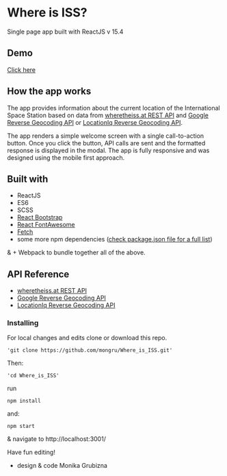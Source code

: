 # Where is ISS?
Single page app built with ReactJS v 15.4

## Demo
[Click here](https://mongru.github.io/Where_is_ISS/)

## How the app works
The app provides information about the current location of the International Space Station based on data from [wheretheiss.at REST API](https://wheretheiss.at/w/developer) and [Google Reverse Geocoding API](https://developers.google.com/maps/documentation/geocoding/intro#ReverseGeocoding) or [LocationIq Reverse Geocoding API](https://locationiq.org/).

The app renders a simple welcome screen with a single call-to-action button.
Once you click the button, API calls are sent and the formatted response is displayed in the modal.
The app is fully responsive and was designed using the mobile first approach.

## Built with
* ReactJS
* ES6
* SCSS
* [React Bootstrap](https://react-bootstrap.github.io/)
* [React FontAwesome](https://github.com/danawoodman/react-fontawesome)
* [Fetch](https://github.com/github/fetch)
* some more npm dependencies ([check package.json file for a full list](package.json))

& + Webpack to bundle together all of the above.

## API Reference
* [wheretheiss.at REST API](https://wheretheiss.at/w/developer)
* [Google Reverse Geocoding API](https://developers.google.com/maps/documentation/geocoding/intro#ReverseGeocoding)
* [LocationIq Reverse Geocoding API](https://locationiq.org/)

### Installing
For local changes and edits clone or download this repo.
```
'git clone https://github.com/mongru/Where_is_ISS.git'
```

Then:
```
'cd Where_is_ISS'
```

run
```
npm install
```

and:
```
npm start
```
& navigate to http://localhost:3001/

Have fun editing!


* design & code Monika Grubizna
